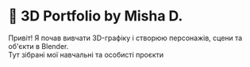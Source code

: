 #  🎨 3D Portfolio by Misha D.

Привіт! Я почав вивчати 3D-графіку і створюю персонажів, сцени та об'єкти в Blender.  
Тут зібрані мої навчальні та особисті проєкти
